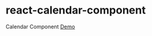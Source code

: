# react-calendar-component

Calendar Component [Demo](https://dakebl.github.io/react-calendar-component/)